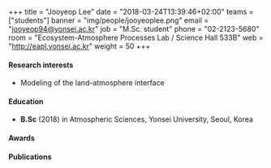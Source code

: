 ﻿+++
title = "Jooyeop Lee"
date = "2018-03-24T13:39:46+02:00"
teams = ["students"]
banner = "img/people/jooyeoplee.png"
email = "jooyeop94@yonsei.ac.kr"
job = "M.Sc. student"
phone = "02-2123-5680"
room = "Ecosystem-Atmosphere Processes Lab / Science Hall 533B"
web = "http://eapl.yonsei.ac.kr"
weight = 50
+++

#### Research interests
 + Modeling of the land-atmosphere interface


#### Education
 + **B.Sc** (2018) in Atmospheric Sciences, Yonsei University, Seoul, Korea

#### Awards

#### Publications
